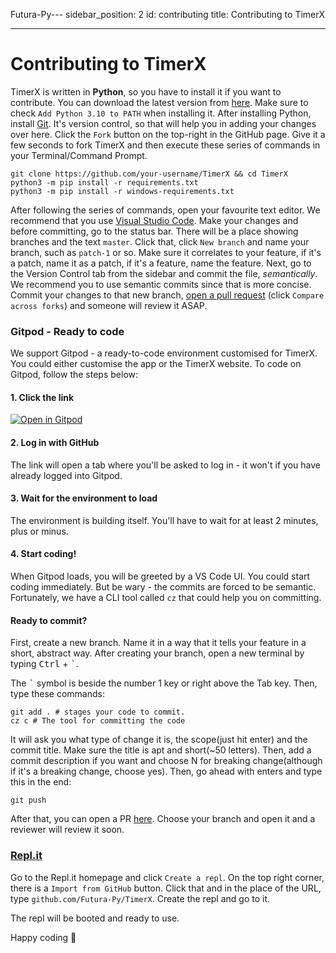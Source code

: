 Futura-Py---
sidebar_position: 2
id: contributing
title: Contributing to TimerX

---

# Contributing to TimerX

TimerX is written in **Python**, so you have to install it if you want to contribute.
You can download the latest version from [here](https://www.python.org/downloads/).
Make sure to check `Add Python 3.10 to PATH` when installing it.
After installing Python, install [Git](https://git-scm.org). It's version control, so that will help you in adding your changes over here.
Click the `Fork` button on the top-right in the GitHub page. Give it a few seconds to fork TimerX and then execute these series of commands in your Terminal/Command Prompt.

```shell
git clone https://github.com/your-username/TimerX && cd TimerX
python3 -m pip install -r requirements.txt
python3 -m pip install -r windows-requirements.txt
```

After following the series of commands, open your favourite text editor. We recommend that you use [Visual Studio Code](https://code.visualstudio.com). Make your changes and before committing, go to the status bar. There will be a place showing branches and the text `master`. Click that, click `New branch` and name your branch, such as `patch-1` or so. Make sure it correlates to your feature, if it's a patch, name it as a patch, if it's a feature, name the feature. Next, go to the Version Control tab from the sidebar and commit the file, _semantically_. We recommend you to use semantic commits since that is more concise.
Commit your changes to that new branch, [open a pull request](https://github.com/Futura-Py/TimerX/compare) (click `Compare across forks`) and someone will review it ASAP.

### Gitpod - Ready to code

We support Gitpod - a ready-to-code environment customised for TimerX. You could either customise the app or the TimerX website. To code on Gitpod, follow the steps below:

#### 1. Click the link

[![Open in Gitpod](https://gitpod.io/button/open-in-gitpod.svg)](https://gitpod.io/#/https://github.com/Futura-Py/TimerX)

#### 2. Log in with GitHub

The link will open a tab where you'll be asked to log in - it won't if you have already logged into Gitpod.

#### 3. Wait for the environment to load

The environment is building itself. You'll have to wait for at least 2 minutes, plus or minus.

#### 4. Start coding!

When Gitpod loads, you will be greeted by a VS Code UI. You could start coding immediately. But be wary - the commits are forced to be semantic. Fortunately, we have a CLI tool called `cz` that could help you on committing.

#### Ready to commit?

First, create a new branch. Name it in a way that it tells your feature in a short, abstract way. After creating your branch, open a new terminal by typing <kbd>Ctrl</kbd> + <kbd>`</kbd>.

The <kbd>`</kbd> symbol is beside the number 1 key or right above the Tab key. Then, type these commands:

```shell
git add . # stages your code to commit.
cz c # The tool for committing the code
```

It will ask you what type of change it is, the scope(just hit enter) and the commit title. Make sure the title is apt and short(~50 letters). Then, add a commit description if you want and choose N for breaking change(although if it's a breaking change, choose yes). Then, go ahead with enters and type this in the end:

```shell
git push
```

After that, you can open a PR [here](https://github.com/Futura-Py/TimerX/pulls/new). Choose your branch and open it and a reviewer will review it soon.

### [Repl.it](https://repl.it)

Go to the Repl.it homepage and click `Create a repl`. On the top right corner, there is a `Import from GitHub` button. Click that and in the place of the URL, type `github.com/Futura-Py/TimerX`. Create the repl and go to it.

The repl will be booted and ready to use.

Happy coding 🚀
